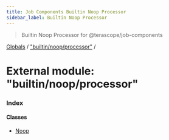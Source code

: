 ```yaml
---
title: Job Components Builtin Noop Processor
sidebar_label: Builtin Noop Processor
---
```


> Builtin Noop Processor for @terascope/job-components

[Globals](../overview.md) / ["builtin/noop/processor"](_builtin_noop_processor_.md) /

# External module: "builtin/noop/processor"

### Index

#### Classes

* [Noop](../classes/_builtin_noop_processor_.noop.md)
